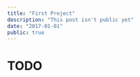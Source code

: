 ```yaml
---
title: "First Project"
description: "This post isn't public yet"
date: "2017-01-01"
public: true
---
```

# TODO
